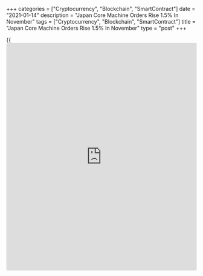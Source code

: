 +++
categories = ["Cryptocurrency", "Blockchain", "SmartContract"]
date = "2021-01-14"
description = "Japan Core Machine Orders Rise 1.5% In November"
tags = ["Cryptocurrency", "Blockchain", "SmartContract"]
title = "Japan Core Machine Orders Rise 1.5% In November"
type = "post"
+++

{{<iframe id="large-banner" src="https://www.bounty.group/#slide=27.0" width="100%" height="600" scrolling="no" style="border: 0px solid rgb(216, 221, 230); border-radius: 3px;">}}

The value of core machine orders in Japan was up 1.5 percent on month in
November, the Cabinet Office said on Thursday - coming in at 854.8
billion yen.

That beat forecasts for a decline of 6.2 percent following the 17.1
percent spike in October.

On a yearly basis, core machine orders were down 11.3 percent - but that
also beat forecasts for a fall of 15.4 percent following the 2.8 percent
gain in the previous month.

The forecast for core machine orders in the fourth quarter of 2020
suggests a decline of 1.9 percent on quarter and 13.2 percent on year.

For comments and feedback [contact](https://www.playgroundfx.com/contact/): editorial@rtt[news](https://www.letsplayfx.com/blog/forex-news-website/).com

[Economic News][1]

 **What parts of the world are seeing the best (and worst) economic
performances lately? Click[here][2] to check out our [Econ Scorecard][2]
and find out! See up-to-the-moment [ranking](https://www.playgroundfx.com/blog/crypto-exchange-ranking/)s for the best and worst
performers in [GDP][2], [unemployment rate][3], [inflation][4] and much
more.**

   1. www.rtt[news](https://www.letsplayfx.com/blog/forex-news-website/).com/Content/EconomicNews.aspx
   2. www.rtt[news](https://www.letsplayfx.com/blog/forex-news-website/).com/economic-scorecard/world-rank/GDP/highest-performance.aspx
   3. www.rtt[news](https://www.letsplayfx.com/blog/forex-news-website/).com/economic-scorecard/world-rank/unemployment-rate/lowest-performance.aspx
   4. www.rtt[news](https://www.letsplayfx.com/blog/forex-news-website/).com/economic-scorecard/world-rank/CPI/highest-performance.aspx